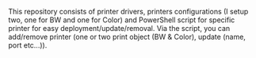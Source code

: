 This repository consists of printer drivers, printers configurations (I setup two, one for BW and one for Color) and PowerShell script for specific printer for easy deployment/update/removal. 
Via the script, you can add/remove printer (one or two print object (BW & Color), update (name, port etc...)).
